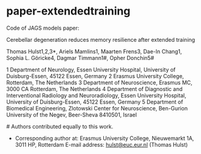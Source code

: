 # paper-extendedtraining
Code of JAGS models paper: 

Cerebellar degeneration reduces memory resilience after extended training

Thomas Hulst1,2,3*, Ariels Mamlins1, Maarten Frens3, Dae-In Chang1, Sophia L. Göricke4, Dagmar Timmann1#, Opher Donchin5#

1 Department of Neurology, Essen University Hospital, University of Duisburg-Essen, 45122 Essen, Germany
2 Erasmus University College, Rotterdam, The Netherlands
3 Department of Neuroscience, Erasmus MC, 3000 CA Rotterdam, The Netherlands
4 Department of Diagnostic and Interventional Radiology and Neuroradiology, Essen University Hospital, University of Duisburg-Essen, 45122 Essen, Germany
5 Department of Biomedical Engineering, Zlotowski Center for Neuroscience, Ben-Gurion University of the Negev, Beer-Sheva 8410501, Israel

\# Authors contributed equally to this work. 

* Corresponding author at: Erasmus University College, Nieuwemarkt 1A, 3011 HP, Rotterdam
E-mail address: hulst@euc.eur.nl (Thomas Hulst)

